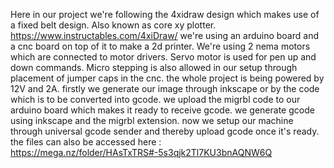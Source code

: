 Here in our project we're following the 4xidraw design which makes use of a fixed belt design. Also known as core xy plotter. https://www.instructables.com/4xiDraw/
we're using an arduino board and a cnc board on top of it to make a 2d printer. We're using 2 nema motors which are connected to motor drivers. Servo motor is used for pen up and down commands.
Micro stepping is also allowed in our setup through placement of jumper caps in the cnc.
the whole project is being powered by 12V and 2A. 
firstly we generate our image through inkscape or by the code which is to be converted into gcode. 
we upload the migrbl code to our arduino board which makes it ready to receive gcode.
we generate gcode using inkscape and the migrbl extension. 
now we setup our machine through universal gcode sender and thereby upload gcode once it's ready.
the files can also be accessed here : https://mega.nz/folder/HAsTxTRS#-5s3qjk2Tl7KU3bnAQNW6Q
